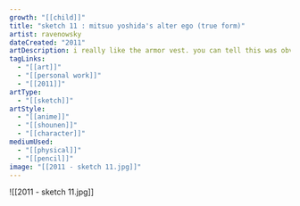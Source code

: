 ```yaml
---
growth: "[[child]]"
title: "sketch 11 : mitsuo yoshida's alter ego (true form)"
artist: ravenowsky
dateCreated: "2011"
artDescription: i really like the armor vest. you can tell this was obviously inspired by natsu dragneel.
tagLinks:
  - "[[art]]"
  - "[[personal work]]"
  - "[[2011]]"
artType:
  - "[[sketch]]"
artStyle:
  - "[[anime]]"
  - "[[shounen]]"
  - "[[character]]"
mediumUsed:
  - "[[physical]]"
  - "[[pencil]]"
image: "[[2011 - sketch 11.jpg]]"
---
```

![[2011 - sketch 11.jpg]]
